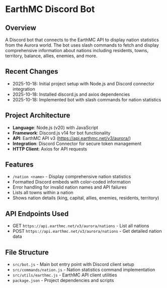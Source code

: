 # EarthMC Discord Bot

## Overview
A Discord bot that connects to the EarthMC API to display nation statistics from the Aurora world. The bot uses slash commands to fetch and display comprehensive information about nations including residents, towns, territory, balance, allies, enemies, and more.

## Recent Changes
- 2025-10-18: Initial project setup with Node.js and Discord connector integration
- 2025-10-18: Installed discord.js and axios dependencies
- 2025-10-18: Implemented bot with slash commands for nation statistics

## Project Architecture
- **Language**: Node.js (v20) with JavaScript
- **Framework**: Discord.js v14 for bot functionality
- **API**: EarthMC API v3 (https://api.earthmc.net/v3/aurora/)
- **Integration**: Discord Connector for secure token management
- **HTTP Client**: Axios for API requests

## Features
- `/nation <name>` - Display comprehensive nation statistics
- Formatted Discord embeds with color-coded information
- Error handling for invalid nation names and API failures
- Lists all towns within a nation
- Shows nation details (king, capital, allies, enemies, residents, territory)

## API Endpoints Used
- GET `https://api.earthmc.net/v3/aurora/nations` - List all nations
- POST `https://api.earthmc.net/v3/aurora/nations` - Get detailed nation data

## File Structure
- `src/bot.js` - Main bot entry point with Discord client setup
- `src/commands/nation.js` - Nation statistics command implementation
- `src/utils/earthmc.js` - EarthMC API client utilities
- `package.json` - Project dependencies and scripts
